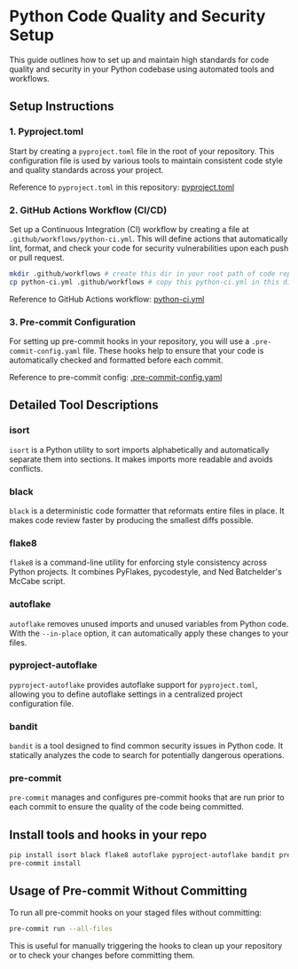 
# Python Code Quality and Security Setup

This guide outlines how to set up and maintain high standards for code quality and security in your Python codebase using automated tools and workflows.

## Setup Instructions

### 1. Pyproject.toml

Start by creating a `pyproject.toml` file in the root of your repository. This configuration file is used by various tools to maintain consistent code style and quality standards across your project.

Reference to `pyproject.toml` in this repository: [pyproject.toml](./pyproject.toml)

### 2. GitHub Actions Workflow (CI/CD)

Set up a Continuous Integration (CI) workflow by creating a file at `.github/workflows/python-ci.yml`. This will define actions that automatically lint, format, and check your code for security vulnerabilities upon each push or pull request.

```bash
mkdir .github/workflows # create this dir in your root path of code repository
cp python-ci.yml .github/workflows # copy this python-ci.yml in this dir
```

Reference to GitHub Actions workflow: [python-ci.yml](./python-ci.yml)

### 3. Pre-commit Configuration

For setting up pre-commit hooks in your repository, you will use a `.pre-commit-config.yaml` file. These hooks help to ensure that your code is automatically checked and formatted before each commit.

Reference to pre-commit config: [.pre-commit-config.yaml](./.pre-commit-config.yaml)

## Detailed Tool Descriptions

### isort

`isort` is a Python utility to sort imports alphabetically and automatically separate them into sections. It makes imports more readable and avoids conflicts.

### black

`black` is a deterministic code formatter that reformats entire files in place. It makes code review faster by producing the smallest diffs possible.

### flake8

`flake8` is a command-line utility for enforcing style consistency across Python projects. It combines PyFlakes, pycodestyle, and Ned Batchelder's McCabe script.

### autoflake

`autoflake` removes unused imports and unused variables from Python code. With the `--in-place` option, it can automatically apply these changes to your files.

### pyproject-autoflake

`pyproject-autoflake` provides autoflake support for `pyproject.toml`, allowing you to define autoflake settings in a centralized project configuration file.

### bandit

`bandit` is a tool designed to find common security issues in Python code. It statically analyzes the code to search for potentially dangerous operations.

### pre-commit

`pre-commit` manages and configures pre-commit hooks that are run prior to each commit to ensure the quality of the code being committed.

## Install tools and hooks in your repo

```bash
pip install isort black flake8 autoflake pyproject-autoflake bandit pre-commit
pre-commit install
```

## Usage of Pre-commit Without Committing

To run all pre-commit hooks on your staged files without committing:

```bash
pre-commit run --all-files
```

This is useful for manually triggering the hooks to clean up your repository or to check your changes before committing them.


